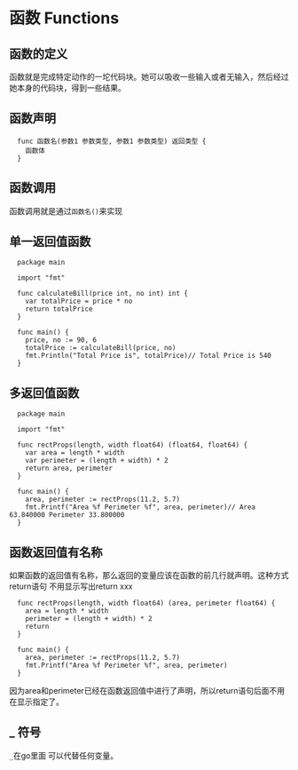 # 函数 Functions
## 函数的定义
函数就是完成特定动作的一坨代码块。她可以吸收一些输入或者无输入，然后经过她本身的代码块，得到一些结果。

## 函数声明
<!-- func为关键字，参数和返回类型是可选项。 -->
```
  func 函数名(参数1 参数类型, 参数1 参数类型) 返回类型 {
    函数体
  }
```

## 函数调用
函数调用就是通过`函数名()`来实现

## 单一返回值函数
```
  package main

  import "fmt"

  func calculateBill(price int, no int) int {
    var totalPrice = price * no
    return totalPrice
  }

  func main() {
    price, no := 90, 6
    totalPrice := calculateBill(price, no)
    fmt.Println("Total Price is", totalPrice)// Total Price is 540
  }
```

## 多返回值函数
```
  package main

  import "fmt"

  func rectProps(length, width float64) (float64, float64) {
    var area = length * width
    var perimeter = (length + width) * 2
    return area, perimeter
  }

  func main() {
    area, perimeter := rectProps(11.2, 5.7)
    fmt.Printf("Area %f Perimeter %f", area, perimeter)// Area 63.840000 Perimeter 33.800000
  }
```

## 函数返回值有名称
如果函数的返回值有名称，那么返回的变量应该在函数的前几行就声明。这种方式return语句
不用显示写出return xxx
```
  func rectProps(length, width float64) (area, perimeter float64) {
    area = length * width
    perimeter = (length + width) * 2
    return
  }

  func main() {
    area, perimeter := rectProps(11.2, 5.7)
    fmt.Printf("Area %f Perimeter %f", area, perimeter)
  }
```
因为area和perimeter已经在函数返回值中进行了声明，所以return语句后面不用在显示指定了。

## _ 符号
`_`在go里面 可以代替任何变量。

